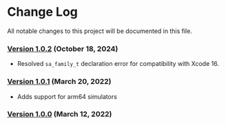 # Change Log
All notable changes to this project will be documented in this file.

### [Version 1.0.2](https://github.com/CleverTap/CTSimplePing/releases/tag/1.0.2) (October 18, 2024)
    
 - Resolved `sa_family_t` declaration error for compatibility with Xcode 16.
  
### [Version 1.0.1](https://github.com/CleverTap/CTSimplePing/releases/tag/1.0.1) (March 20, 2022)

 - Adds support for arm64 simulators

### [Version 1.0.0](https://github.com/CleverTap/CTSimplePing/releases/tag/1.0.0) (March 12, 2022)


